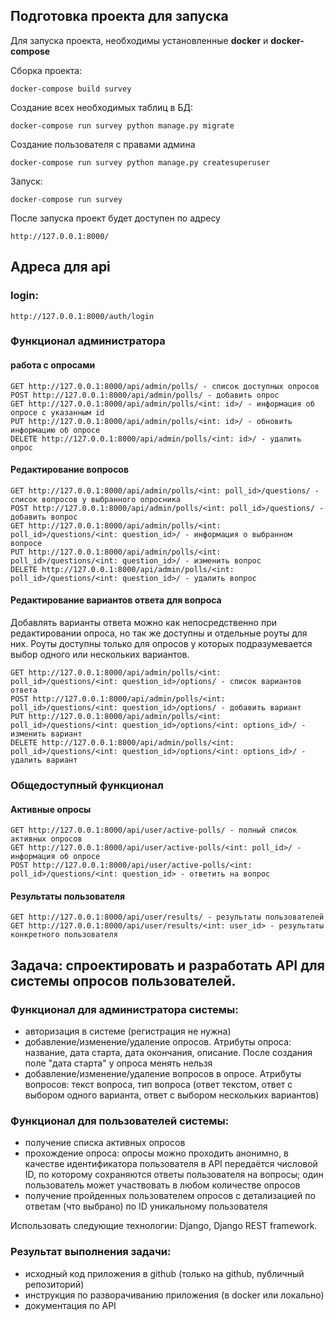 ## Подготовка проекта для запуска
Для запуска проекта, необходимы установленные **docker** и **docker-compose**

Сборка проекта: 
```
docker-compose build survey
```

Создание всех необходимых таблиц в БД: 
```
docker-compose run survey python manage.py migrate
```

Создание пользователя с правами админа 
```
docker-compose run survey python manage.py createsuperuser
```

Запуск: 
```
docker-compose run survey
```

После запуска проект будет доступен по адресу 
```
http://127.0.0.1:8000/
```

## Адреса для api
### login:
```
http://127.0.0.1:8000/auth/login
```
### Функционал администратора

#### работа с опросами
```
GET http://127.0.0.1:8000/api/admin/polls/ - список доступных опросов
POST http://127.0.0.1:8000/api/admin/polls/ - добавить опрос
GET http://127.0.0.1:8000/api/admin/polls/<int: id>/ - информация об опросе с указанным id
PUT http://127.0.0.1:8000/api/admin/polls/<int: id>/ - обновить информацию об опросе 
DELETE http://127.0.0.1:8000/api/admin/polls/<int: id>/ - удалить опрос
```

#### Редактирование вопросов
```
GET http://127.0.0.1:8000/api/admin/polls/<int: poll_id>/questions/ - список вопросов у выбранного опросника
POST http://127.0.0.1:8000/api/admin/polls/<int: poll_id>/questions/ - добавить вопрос
GET http://127.0.0.1:8000/api/admin/polls/<int: poll_id>/questions/<int: question_id>/ - информация о выбранном вопросе
PUT http://127.0.0.1:8000/api/admin/polls/<int: poll_id>/questions/<int: question_id>/ - изменить вопрос
DELETE http://127.0.0.1:8000/api/admin/polls/<int: poll_id>/questions/<int: question_id>/ - удалить вопрос
```

#### Редактирование вариантов ответа для вопроса
Добавлять варианты ответа можно как непосредственно при редактировании опроса, 
но так же доступны и отдельные роуты для них. Роуты доступны только для опросов у которых подразумевается выбор одного 
или нескольких вариантов.
```
GET http://127.0.0.1:8000/api/admin/polls/<int: poll_id>/questions/<int: question_id>/options/ - список вариантов ответа 
POST http://127.0.0.1:8000/api/admin/polls/<int: poll_id>/questions/<int: question_id>/options/ - добавить вариант 
PUT http://127.0.0.1:8000/api/admin/polls/<int: poll_id>/questions/<int: question_id>/options/<int: options_id>/ - изменить вариант
DELETE http://127.0.0.1:8000/api/admin/polls/<int: poll_id>/questions/<int: question_id>/options/<int: options_id>/ - удалить вариант
```

### Общедоступный функционал

#### Активные опросы    
```
GET http://127.0.0.1:8000/api/user/active-polls/ - полный список активных опросов
GET http://127.0.0.1:8000/api/user/active-polls/<int: poll_id>/ - информация об опросе  
POST http://127.0.0.1:8000/api/user/active-polls/<int: poll_id>/questions/<int: question_id> - ответить на вопрос
```
#### Результаты пользователя    
```
GET http://127.0.0.1:8000/api/user/results/ - результаты пользователей
GET http://127.0.0.1:8000/api/user/results/<int: user_id> - результаты конкретного пользователя
```


## Задача: спроектировать и разработать API для системы опросов пользователей.

### Функционал для администратора системы:

- авторизация в системе (регистрация не нужна)
- добавление/изменение/удаление опросов. Атрибуты опроса: название, дата старта, дата окончания, описание. После создания поле "дата старта" у опроса менять нельзя
- добавление/изменение/удаление вопросов в опросе. Атрибуты вопросов: текст вопроса, тип вопроса (ответ текстом, ответ с выбором одного варианта, ответ с выбором нескольких вариантов)

### Функционал для пользователей системы:

- получение списка активных опросов
- прохождение опроса: опросы можно проходить анонимно, в качестве идентификатора пользователя в API передаётся числовой ID, по которому сохраняются ответы пользователя на вопросы; один пользователь может участвовать в любом количестве опросов
- получение пройденных пользователем опросов с детализацией по ответам (что выбрано) по ID уникальному пользователя

Использовать следующие технологии: Django, Django REST framework.

### Результат выполнения задачи:
- исходный код приложения в github (только на github, публичный репозиторий)
- инструкция по разворачиванию приложения (в docker или локально)
- документация по API
